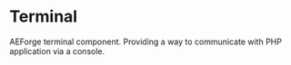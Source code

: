 # Terminal
 AEForge terminal component. Providing a way to communicate with PHP application via a console.
